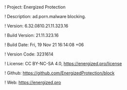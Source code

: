 ! Project: Energized Protection

! Description: ad.porn.malware blocking.

! Version: 6.32.0810.21.11.323.16

! Build Version: 21.11.323.16

! Build Date: Fri, 19 Nov 21 16:14:08 +06

! Version Code: 3231614

! License: CC BY-NC-SA 4.0, https://energized.pro/license

! Github: https://github.com/EnergizedProtection/block

! Web: https://energized.pro
